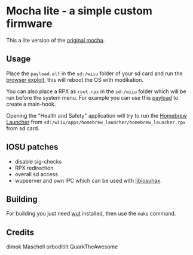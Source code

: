 # Mocha lite - a simple custom firmware
This a lite version of the [original mocha](https://github.com/dimok789/mocha).

## Usage
Place the `payload.elf` in the `sd:/wiiu` folder of your sd card and run the [browser exploit](https://github.com/wiiu-env/JsTypeHax), this will reboot the OS with modikation.

You can also place a RPX as `root.rpx` in the `sd:/wiiu` folder which will be run before the system menu. For example you can use this [payload](https://github.com/wiiu-env/SystemMenuHook) to create a main-hook.

Opening the "Health and Safety" application will try to run the [Homebrew Launcher](https://github.com/dimok789/homebrew_launcher/) from `sd:/wiiu/apps/homebrew_launcher/homebrew_launcher.rpx` from sd card.

## IOSU patches
- disable sig-checks
- RPX redirection
- overall sd access
- wupserver and own IPC which can be used with [libiosuhax](https://github.com/wiiu-env/libiosuhax).

## Building

For building you just need [wut](https://github.com/devkitPro/wut/) installed, then use the `make` command.

## Credits
dimok
Maschell
orboditilt
QuarkTheAwesome